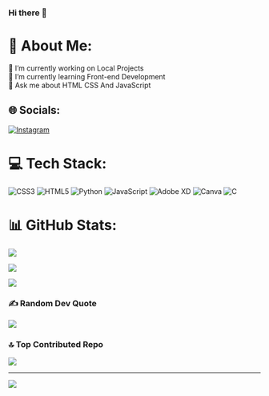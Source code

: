 ### Hi there 👋

<!--
**Mellifluousguy/Mellifluousguy** is a ✨ _special_ ✨ repository because its `README.md` (this file) appears on your GitHub profile.

Here are some ideas to get you started:

- 🔭 I’m currently working on ...
- 🌱 I’m currently learning ...
- 👯 I’m looking to collaborate on ...
- 🤔 I’m looking for help with ...
- 💬 Ask me about ...
- 📫 How to reach me: ...
- 😄 Pronouns: ...
- ⚡ Fun fact: ...
-->
# 💫 About Me:

🔭 I’m currently working on Local Projects<br>🌱 I’m currently learning Front-end Development<br>💬 Ask me about HTML CSS And JavaScript

## 🌐 Socials:

[![Instagram](https://img.shields.io/badge/Instagram-%23E4405F.svg?logo=Instagram&logoColor=white)](https://instagram.com/Mellifluousguy_official) 

# 💻 Tech Stack:

![CSS3](https://img.shields.io/badge/css3-%231572B6.svg?style=flat&logo=css3&logoColor=white) ![HTML5](https://img.shields.io/badge/html5-%23E34F26.svg?style=flat&logo=html5&logoColor=white) ![Python](https://img.shields.io/badge/python-3670A0?style=flat&logo=python&logoColor=ffdd54) ![JavaScript](https://img.shields.io/badge/javascript-%23323330.svg?style=flat&logo=javascript&logoColor=%23F7DF1E) ![Adobe XD](https://img.shields.io/badge/Adobe%20XD-470137?style=flat&logo=Adobe%20XD&logoColor=#FF61F6) ![Canva](https://img.shields.io/badge/Canva-%2300C4CC.svg?style=flat&logo=Canva&logoColor=white) ![C](https://img.shields.io/badge/c-%2300599C.svg?style=flat&logo=c&logoColor=white)

# 📊 GitHub Stats:

![](https://github-readme-stats.vercel.app/api?username=Mellifluousguy&theme=dark&hide_border=false&include_all_commits=true&count_private=false)<br/>

![](https://github-readme-streak-stats.herokuapp.com/?user=Mellifluousguy&theme=dark&hide_border=false)<br/>

![](https://github-readme-stats.vercel.app/api/top-langs/?username=Mellifluousguy&theme=dark&hide_border=false&include_all_commits=true&count_private=false&layout=compact)

### ✍️ Random Dev Quote

![](https://quotes-github-readme.vercel.app/api?type=vetical&theme=merko)

### 🔝 Top Contributed Repo

![](https://github-contributor-stats.vercel.app/api?username=Mellifluousguy&limit=5&theme=tokyonight&combine_all_yearly_contributions=true)

---

[![](https://visitcount.itsvg.in/api?id=Mellifluousguy&icon=5&color=12)](https://visitcount.itsvg.in)

<!-- Proudly created with GPRM ( https://gprm.itsvg.in ) -->

